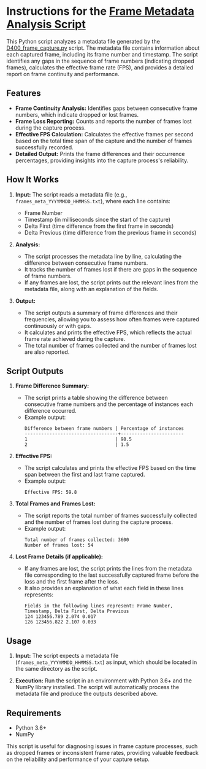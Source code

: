 # Instructions for the [Frame Metadata Analysis Script](meta_file_processing.py)

This Python script analyzes a metadata file generated by the [D400_frame_capture.py](D400_frame_capture.py) script. The metadata file contains information about each captured frame, including its frame number and timestamp. The script identifies any gaps in the sequence of frame numbers (indicating dropped frames), calculates the effective frame rate (FPS), and provides a detailed report on frame continuity and performance.

## Features

- **Frame Continuity Analysis:** Identifies gaps between consecutive frame numbers, which indicate dropped or lost frames.
- **Frame Loss Reporting:** Counts and reports the number of frames lost during the capture process.
- **Effective FPS Calculation:** Calculates the effective frames per second based on the total time span of the capture and the number of frames successfully recorded.
- **Detailed Output:** Prints the frame differences and their occurrence percentages, providing insights into the capture process's reliability.

## How It Works

1. **Input:** The script reads a metadata file (e.g., `frames_meta_YYYYMMDD_HHMMSS.txt`), where each line contains:
   - Frame Number
   - Timestamp (in milliseconds since the start of the capture)
   - Delta First (time difference from the first frame in seconds)
   - Delta Previous (time difference from the previous frame in seconds)

2. **Analysis:**
   - The script processes the metadata line by line, calculating the difference between consecutive frame numbers.
   - It tracks the number of frames lost if there are gaps in the sequence of frame numbers.
   - If any frames are lost, the script prints out the relevant lines from the metadata file, along with an explanation of the fields.

3. **Output:**
   - The script outputs a summary of frame differences and their frequencies, allowing you to assess how often frames were captured continuously or with gaps.
   - It calculates and prints the effective FPS, which reflects the actual frame rate achieved during the capture.
   - The total number of frames collected and the number of frames lost are also reported.

## Script Outputs

1. **Frame Difference Summary:**
   - The script prints a table showing the difference between consecutive frame numbers and the percentage of instances each difference occurred.
   - Example output:
     ```
     Difference between frame numbers | Percentage of instances
     ----------------------------------+-----------------------
     1                                | 98.5                 
     2                                | 1.5                  
     ```

2. **Effective FPS:**
   - The script calculates and prints the effective FPS based on the time span between the first and last frame captured.
   - Example output:
     ```
     Effective FPS: 59.8
     ```

3. **Total Frames and Frames Lost:**
   - The script reports the total number of frames successfully collected and the number of frames lost during the capture process.
   - Example output:
     ```
     Total number of frames collected: 3600
     Number of frames lost: 54
     ```

4. **Lost Frame Details (if applicable):**
   - If any frames are lost, the script prints the lines from the metadata file corresponding to the last successfully captured frame before the loss and the first frame after the loss.
   - It also provides an explanation of what each field in these lines represents:
     ```
     Fields in the following lines represent: Frame Number, Timestamp, Delta First, Delta Previous
     124 123456.789 2.074 0.017
     126 123456.822 2.107 0.033
     ```

## Usage

1. **Input:** The script expects a metadata file (`frames_meta_YYYYMMDD_HHMMSS.txt`) as input, which should be located in the same directory as the script.
   
2. **Execution:** Run the script in an environment with Python 3.6+ and the NumPy library installed. The script will automatically process the metadata file and produce the outputs described above.

## Requirements

- Python 3.6+
- NumPy

This script is useful for diagnosing issues in frame capture processes, such as dropped frames or inconsistent frame rates, providing valuable feedback on the reliability and performance of your capture setup.
